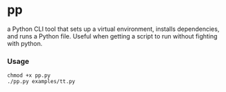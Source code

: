 # pp

a Python CLI tool that sets up a virtual environment, installs dependencies, and runs a Python file. Useful when getting a script to run without fighting with python.

### Usage

```
chmod +x pp.py
./pp.py examples/tt.py
```
